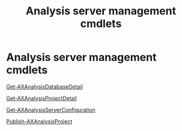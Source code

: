 ﻿---
title: Analysis server management cmdlets
TOCTitle: Analysis server management cmdlets
ms:assetid: 4D9F6A60-E03C-D253-2518-5FB7FA11D2C8
ms:mtpsurl: https://technet.microsoft.com/en-us/library/JJ720255(v=AX.60)
ms:contentKeyID: 49720045
ms.date: 10/17/2012
mtps_version: v=AX.60
---

# Analysis server management cmdlets

[Get-AXAnalysisDatabaseDetail](get-axanalysisdatabasedetail.md)

[Get-AXAnalysisProjectDetail](get-axanalysisprojectdetail.md)

[Get-AXAnalysisServerConfiguration](get-axanalysisserverconfiguration.md)

[Publish-AXAnalysisProject](publish-axanalysisproject.md)

